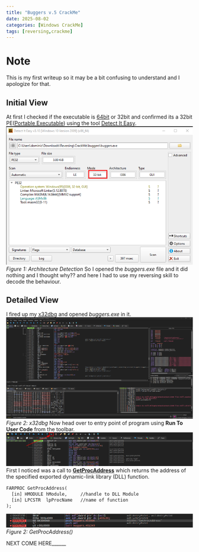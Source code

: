 ```yaml
---
title: "Buggers v.5 CrackMe"
date: 2025-08-02
categories: [Windows CrackMe]
tags: [reversing,crackme]
---
```


# Note
This is my first writeup so it may be a bit confusing to understand and I apologize for that.

## Initial View
At first I checked if the executable is [64bit](https://en.wikipedia.org/wiki/64-bit_computing) or 32bit and confirmed its a 32bit PE([Portable Executable](https://en.wikipedia.org/wiki/Portable_Executable)) using the tool [Detect It Easy](https://github.com/horsicq/DIE-engine/releases).
![32bit_detection](./assets/lib/CrackMe/Buggers/32bit_detection.png)
*Figure 1: Architecture Detection*
So I opened the _buggers.exe_ file and it did nothing and I thought why?? and here I had to use my reversing skill to decode the behaviour. 

## Detailed View

I fired up my [x32dbg](https://x64dbg.com/) and opened _buggers.exe_ in it. 
![initial_view_x32dbg](./assets/lib/CrackMe/Buggers/initial_view_x32dbg.png)
*Figure 2: x32dbg*
Now head over to entry point of program using **Run To User Code** from the toolbar.
![user_code](./assets/lib/CrackMe/Buggers/user_code.png)
First I noticed was a call to [**GetProcAddress**](https://learn.microsoft.com/en-us/windows/win32/api/libloaderapi/nf-libloaderapi-getprocaddress) which returns the address of the specified exported dynamic-link library (DLL) function.
```
FARPROC GetProcAddress(
  [in] HMODULE hModule,		//handle to DLL Module
  [in] LPCSTR  lpProcName	//name of function
);
``` 
![proc_address](./assets/lib/CrackMe/Buggers/proc_address.png)
*Figure 2: GetProcAddress()*

NEXT COME HERE______